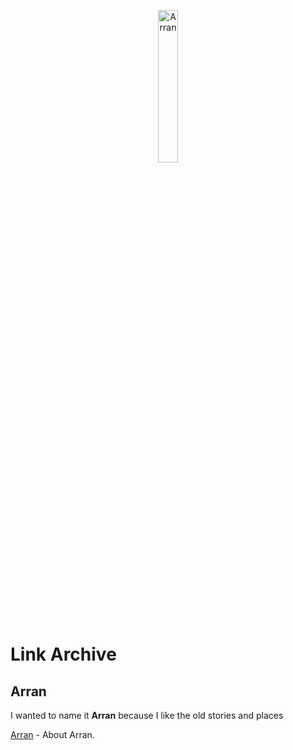 <p align="center">
    <img src="https://github.com/Pianomen/solo/blob/master/archive2-beta-v1.0-bcp/w256h2561380453904Leaf256x25632.png" alt="Arran" width="25%" height="25%" />
</p>



# Link Archive 

## Arran

I wanted to name it **Arran** because I like the old stories and places 

[Arran](https://en.wikipedia.org/wiki/Arran_(Caucasus)) - About Arran. 
